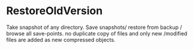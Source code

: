 # RestoreOldVersion
Take snapshot of any directory. Save snapshots/ restore from backup / browse all save-points. no duplicate copy of files and only new /modified files are added as new compressed objects. 
